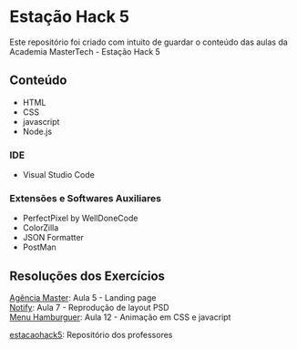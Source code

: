 ﻿# Estação Hack 5
Este repositório foi criado com intuito de guardar o conteúdo das aulas da Academia MasterTech - Estação Hack 5

## Conteúdo
* HTML
* CSS
* javascript
* Node.js

### IDE
* Visual Studio Code

### Extensões e Softwares Auxiliares
* PerfectPixel by WellDoneCode
* ColorZilla
* JSON Formatter
* PostMan

## Resoluções dos Exercícios
[Agência Master](https://github.com/eliseak/eh-agenciaMaster): Aula 5 - Landing page  
[Notify](https://github.com/eliseak/eh-notify): Aula 7 - Reprodução de layout PSD  
[Menu Hamburguer](https://github.com/eliseak/eh-menuHamburguer): Aula 12 - Animação em CSS e javacript  
  
[estacaohack5](https://github.com/estacaohack5): Repositório dos professores  
